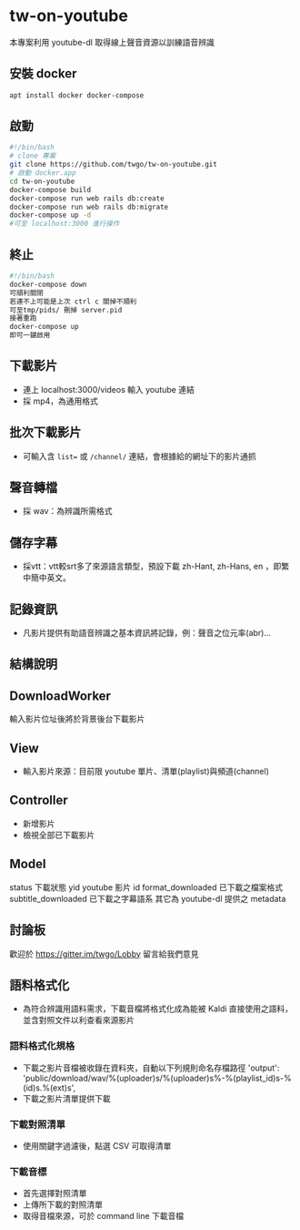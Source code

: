 # tw-on-youtube

本專案利用 youtube-dl 取得線上聲音資源以訓練語音辨識

## 安裝 docker

```bash
apt install docker docker-compose
```


## 啟動

```bash
#!/bin/bash
# clone 專案
git clone https://github.com/twgo/tw-on-youtube.git
# 啟動 docker.app
cd tw-on-youtube
docker-compose build
docker-compose run web rails db:create
docker-compose run web rails db:migrate
docker-compose up -d
#可至 localhost:3000 進行操作
```

## 終止

```bash
#!/bin/bash
docker-compose down
可順利關閉
若連不上可能是上次 ctrl c 關掉不順利
可至tmp/pids/ 刪掉 server.pid
接著重跑
docker-compose up
即可一鍵啟用
```

## 下載影片

- 連上 localhost:3000/videos 輸入 youtube 連結
- 採 mp4，為通用格式

## 批次下載影片

- 可輸入含 `list=` 或 `/channel/` 連結，會根據給的網址下的影片通抓

## 聲音轉檔

- 採 wav：為辨識所需格式

## 儲存字幕

- 採vtt：vtt較srt多了來源語言類型，預設下載 zh-Hant, zh-Hans, en ，即繁中簡中英文。

## 記錄資訊

- 凡影片提供有助語音辨識之基本資訊將記錄，例：聲音之位元率(abr)...

## 結構說明

## DownloadWorker

輸入影片位址後將於背景後台下載影片

## View

- 輸入影片來源：目前限 youtube 單片、清單(playlist)與頻道(channel)

## Controller

- 新增影片
- 檢視全部已下載影片

## Model

status 下載狀態
yid youtube 影片 id
format_downloaded 已下載之檔案格式
subtitle_downloaded 已下載之字幕語系
其它為 youtube-dl 提供之 metadata

## 討論板

歡迎於 https://gitter.im/twgo/Lobby 留言給我們意見

## 語料格式化

- 為符合辨識用語料需求，下載音檔將格式化成為能被 Kaldi 直接使用之語料，並含對照文件以利查看來源影片

### 語料格式化規格

- 下載之影片音檔被收錄在資料夾，自動以下列規則命名存檔路徑
        'output': 'public/download/wav/%(uploader)s/%(uploader)s%-%(playlist_id)s-%(id)s.%(ext)s',
- 下載之影片清單提供下載

### 下載對照清單

- 使用關鍵字過濾後，點選 CSV 可取得清單

### 下載音標

- 首先選擇對照清單
- 上傳所下載的對照清單
- 取得音檔來源，可於 command line 下載音檔